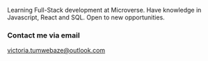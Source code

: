 Learning Full-Stack development at Microverse.
Have knowledge in Javascript, React and SQL.
Open to new opportunities.

### Contact me via email
victoria.tumwebaze@outlook.com
